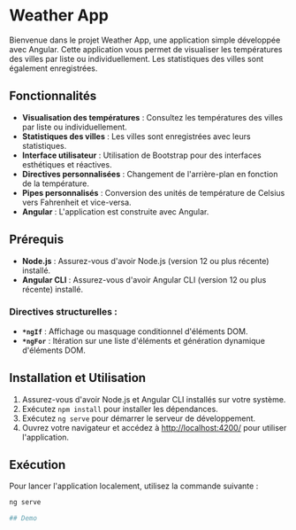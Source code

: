 # Weather App

Bienvenue dans le projet Weather App, une application simple développée avec Angular. Cette application vous permet de visualiser les températures des villes par liste ou individuellement. Les statistiques des villes sont également enregistrées.

## Fonctionnalités

- **Visualisation des températures** : Consultez les températures des villes par liste ou individuellement.
- **Statistiques des villes** : Les villes sont enregistrées avec leurs statistiques.
- **Interface utilisateur** : Utilisation de Bootstrap pour des interfaces esthétiques et réactives.
- **Directives personnalisées** : Changement de l'arrière-plan en fonction de la température.
- **Pipes personnalisés** : Conversion des unités de température de Celsius vers Fahrenheit et vice-versa.
- **Angular** : L'application est construite avec Angular.

## Prérequis

- **Node.js** : Assurez-vous d'avoir Node.js (version 12 ou plus récente) installé.
- **Angular CLI** : Assurez-vous d'avoir Angular CLI (version 12 ou plus récente) installé.

### Directives structurelles :

- **`*ngIf`** : Affichage ou masquage conditionnel d'éléments DOM.
- **`*ngFor`** : Itération sur une liste d'éléments et génération dynamique d'éléments DOM.

## Installation et Utilisation

1. Assurez-vous d'avoir Node.js et Angular CLI installés sur votre système.
2. Exécutez `npm install` pour installer les dépendances.
3. Exécutez `ng serve` pour démarrer le serveur de développement.
4. Ouvrez votre navigateur et accédez à [http://localhost:4200/](http://localhost:4200/) pour utiliser l'application.

## Exécution

Pour lancer l'application localement, utilisez la commande suivante :
```bash
ng serve

## Demo
